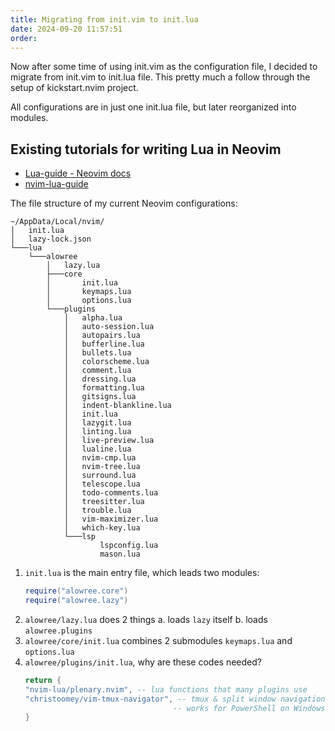 ```yaml
---
title: Migrating from init.vim to init.lua
date: 2024-09-20 11:57:51
order:
---
```


Now after some time of using init.vim as the configuration file, I decided to migrate from init.vim to init.lua file. This pretty much a follow through the setup of kickstart.nvim project.

All configurations are in just one init.lua file, but later reorganized into modules.

## Existing tutorials for writing Lua in Neovim

- [Lua-guide - Neovim docs](https://neovim.io/doc/user/lua-guide.html)
- [nvim-lua-guide](https://github.com/nanotee/nvim-lua-guide)

The file structure of my current Neovim configurations:

```
~/AppData/Local/nvim/
│   init.lua
│   lazy-lock.json
└───lua
    └───alowree
        │   lazy.lua
        ├───core
        │       init.lua
        │       keymaps.lua
        │       options.lua
        └───plugins
            │   alpha.lua
            │   auto-session.lua
            │   autopairs.lua
            │   bufferline.lua
            │   bullets.lua
            │   colorscheme.lua
            │   comment.lua
            │   dressing.lua
            │   formatting.lua
            │   gitsigns.lua
            │   indent-blankline.lua
            │   init.lua
            │   lazygit.lua
            │   linting.lua
            │   live-preview.lua
            │   lualine.lua
            │   nvim-cmp.lua
            │   nvim-tree.lua
            │   surround.lua
            │   telescope.lua
            │   todo-comments.lua
            │   treesitter.lua
            │   trouble.lua
            │   vim-maximizer.lua
            │   which-key.lua
            └───lsp
                    lspconfig.lua
                    mason.lua
```

1. `init.lua` is the main entry file, which leads two modules:
   ```lua
   require("alowree.core")
   require("alowree.lazy")
   ```
2. `alowree/lazy.lua` does 2 things
   a. loads `lazy` itself
   b. loads `alowree.plugins`
3. `alowree/core/init.lua` combines 2 submodules `keymaps.lua` and `options.lua`
4. `alowree/plugins/init.lua`, why are these codes needed?
   ```lua
   return {
   "nvim-lua/plenary.nvim", -- lua functions that many plugins use
   "christoomey/vim-tmux-navigator", -- tmux & split window navigation
                                    -- works for PowerShell on Windows too
   }
   ```
